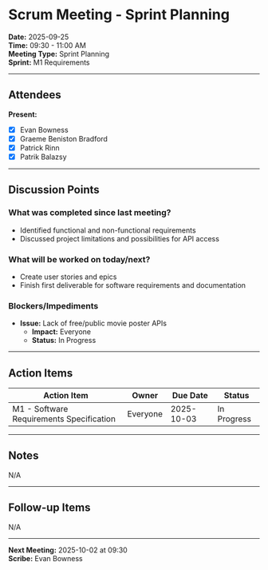 # Scrum Meeting - Sprint Planning

**Date:** 2025-09-25  
**Time:** 09:30 - 11:00 AM  
**Meeting Type:** Sprint Planning  
**Sprint:** M1 Requirements

---

## Attendees

**Present:**
- [x] Evan Bowness
- [x] Graeme Beniston Bradford
- [x] Patrick Rinn
- [x] Patrik Balazsy

---

## Discussion Points

### What was completed since last meeting?
- Identified functional and non-functional requirements
- Discussed project limitations and possibilities for API access

### What will be worked on today/next?
- Create user stories and epics
- Finish first deliverable for software requirements and documentation

### Blockers/Impediments
- **Issue:** Lack of free/public movie poster APIs
  - **Impact:** Everyone
  - **Status:** In Progress

---

## Action Items

| Action Item | Owner | Due Date | Status |
|-------------|-------|----------|--------|
| M1 - Software Requirements Specification | Everyone | 2025-10-03 | In Progress |

---

## Notes

N/A

---

## Follow-up Items

N/A

---

**Next Meeting:** 2025-10-02 at 09:30  
**Scribe:** Evan Bowness
